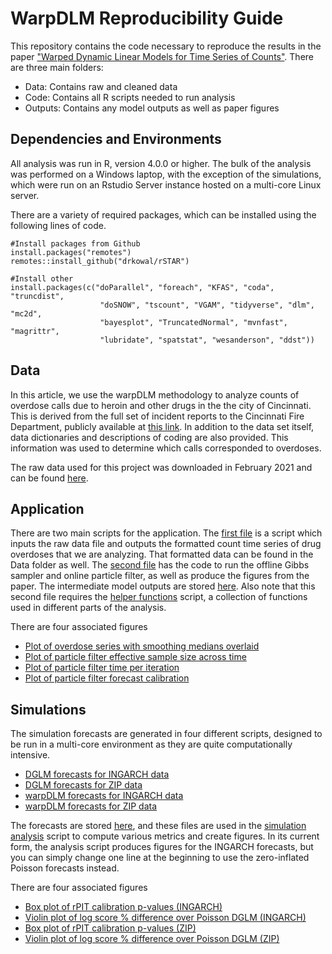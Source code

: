 # WarpDLM Reproducibility Guide

This repository contains the code necessary to reproduce the results in the paper ["Warped Dynamic Linear Models for Time Series of Counts"](https://arxiv.org/abs/2110.14790).  There are three main folders:

* Data: Contains raw and cleaned data 
* Code: Contains all R scripts needed to run analysis
* Outputs: Contains any model outputs as well as paper figures

## Dependencies and Environments

All analysis was run in R, version 4.0.0 or higher. The bulk of the analysis was performed on a Windows laptop, with the exception of the simulations, which were run on an Rstudio Server instance hosted on a multi-core Linux server.

There are a variety of required packages, which can be installed using the following lines of code.

    #Install packages from Github
    install.packages("remotes")
    remotes::install_github("drkowal/rSTAR")
    
    #Install other 
    install.packages(c("doParallel", "foreach", "KFAS", "coda", "truncdist", 
                        "doSNOW", "tscount", "VGAM", "tidyverse", "dlm", "mc2d",
                        "bayesplot", "TruncatedNormal", "mvnfast", "magrittr",
                        "lubridate", "spatstat", "wesanderson", "ddst"))

## Data

In this article, we use the warpDLM methodology to analyze counts of overdose calls due to heroin and other drugs in the the city of Cincinnati.  This is derived from the full set of incident reports to the Cincinnati Fire Department, publicly available at [this link](https://data.cincinnati-oh.gov/Safety/Cincinnati-Fire-Incidents-CAD-including-EMS-ALS-BL/vnsz-a3wp).  In addition to the data set itself, data dictionaries and descriptions of coding are also provided.  This information was used to determine which calls corresponded to overdoses.

The raw data used for this project was downloaded in February 2021 and can be found [here](Data/Cincinnati_Fire_Incidents.zip).

## Application

There are two main scripts for the application. The [first file](Code/application_data_cleaning.R) is a script which inputs the raw data file and outputs the formatted count time series of drug overdoses that we are analyzing. That formatted data can be found in the Data folder as well.  The [second file](Code/application_analysis.R) has the code to run the offline Gibbs sampler and online particle filter, as well as produce the figures from the paper. The intermediate model outputs are stored [here](Outputs/ModelResults/application). Also note that this second file requires the [helper functions](Code/helper_functions.R) script, a collection of functions used in different parts of the analysis.

There are four associated figures
* [Plot of overdose series with smoothing medians overlaid](Outputs/Figures/ODCountsTS.png)
* [Plot of particle filter effective sample size across time](Outputs/Figures/PF_ESS.png)
* [Plot of particle filter time per iteration](Outputs/Figures/PF_TPL.png)
* [Plot of particle filter forecast calibration](Outputs/Figures/calibration.png)

## Simulations

The simulation forecasts are generated in four different scripts, designed to be run in a multi-core environment as they are quite computationally intensive.
* [DGLM forecasts for INGARCH data](Code/INGARCH_forecasts_dglm.R)
* [DGLM forecasts for ZIP data](Code/ZIP_forecasts_dglm.R)
* [warpDLM forecasts for INGARCH data](Code/INGARCH_forecasts_warpDLM.R)
* [warpDLM forecasts for ZIP data](Code/ZIP_forecasts_warpDLM.R)

The forecasts are stored [here](Outputs/ModelResults/simulations), and these files are used in the [simulation analysis](Code/sim_fc_analysis.R) script to compute various metrics and create figures.  In its current form, the analysis script produces figures for the INGARCH forecasts, but you can simply change one line at the beginning to use the zero-inflated Poisson forecasts instead.  

There are four associated figures
* [Box plot of rPIT calibration p-values (INGARCH)](Outputs/Figures/cal_pval_ing.png)
* [Violin plot of log score % difference over Poisson DGLM (INGARCH)](Outputs/Figures/logscore_ing.png)
* [Box plot of rPIT calibration p-values (ZIP)](Outputs/Figures/cal_pval_zip.png)
* [Violin plot of log score % difference over Poisson DGLM (ZIP)](Outputs/Figures/logscore_zip.png)
